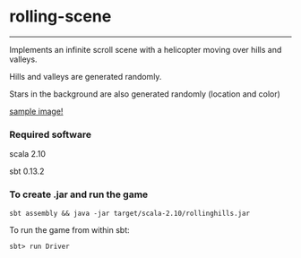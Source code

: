 # rolling-scene
----------------

Implements an infinite scroll scene with a helicopter moving over hills and valleys.

Hills and valleys are generated randomly.

Stars in the background are also generated randomly (location and color)


[sample image!](./src/main/resources/sample/rollingImage.png)

### Required software

scala 2.10

sbt 0.13.2

<h3>To create .jar and run the game</h3>

```
sbt assembly && java -jar target/scala-2.10/rollinghills.jar
````

To run the game from within sbt:

```
sbt> run Driver
```
